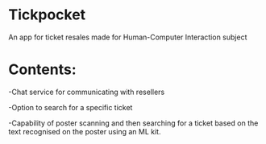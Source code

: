 # Tickpocket
An app for ticket resales made for Human-Computer Interaction subject

# Contents:

-Chat service for communicating with resellers

-Option to search for a specific ticket

-Capability of poster scanning and then searching for a ticket based on the text recognised on the poster using an ML kit.  


